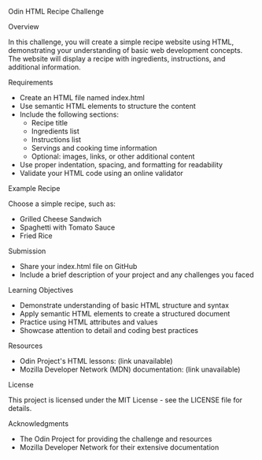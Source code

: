 Odin HTML Recipe Challenge

Overview

In this challenge, you will create a simple recipe website using HTML, demonstrating your understanding of basic web development concepts. The website will display a recipe with ingredients, instructions, and additional information.

Requirements

- Create an HTML file named index.html
- Use semantic HTML elements to structure the content
- Include the following sections:
    - Recipe title
    - Ingredients list
    - Instructions list
    - Servings and cooking time information
    - Optional: images, links, or other additional content
- Use proper indentation, spacing, and formatting for readability
- Validate your HTML code using an online validator

Example Recipe

Choose a simple recipe, such as:

- Grilled Cheese Sandwich
- Spaghetti with Tomato Sauce
- Fried Rice

Submission

- Share your index.html file on GitHub
- Include a brief description of your project and any challenges you faced

Learning Objectives

- Demonstrate understanding of basic HTML structure and syntax
- Apply semantic HTML elements to create a structured document
- Practice using HTML attributes and values
- Showcase attention to detail and coding best practices

Resources

- Odin Project's HTML lessons: (link unavailable)
- Mozilla Developer Network (MDN) documentation: (link unavailable)

License

This project is licensed under the MIT License - see the LICENSE file for details.

Acknowledgments

- The Odin Project for providing the challenge and resources
- Mozilla Developer Network for their extensive documentation
